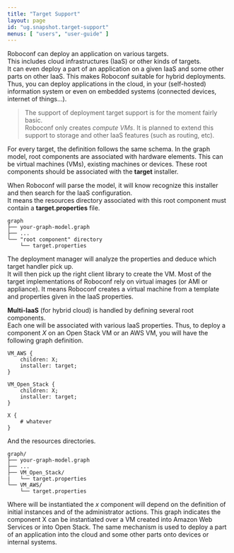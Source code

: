 ```yaml
---
title: "Target Support"
layout: page
id: "ug.snapshot.target-support"
menus: [ "users", "user-guide" ]
---
```


Roboconf can deploy an application on various targets.  
This includes cloud infrastructures (IaaS) or other kinds of targets.  
It can even deploy a part of an application on a given IaaS and some other parts on other IaaS.
This makes Roboconf suitable for hybrid deployments. Thus, you can deploy applications in the cloud,
in your (self-hosted) information system or even on embedded systems (connected devices, internet of things...).

> The support of deployment target support is for the moment fairly basic.  
> Roboconf only creates *compute VMs*. It is planned to extend this support to storage and other IaaS features
(such as routing, etc).

For every target, the definition follows the same schema. In the graph model, root components are associated with
hardware elements. This can be virtual machines (VMs), existing machines or devices. These root components
should be associated with the **target** installer.  

When Roboconf will parse the model, it will know recognize this installer and then search for the IaaS configuration.  
It means the resources directory associated with this root component must contain a **target.properties** file.

	graph
	├── your-graph-model.graph
	├── ...
	└── "root component" directory
	    └── target.properties

The deployment manager will analyze the properties and deduce which target handler pick up.  
It will then pick up the right client library to create the VM. Most of the target implementations
of Roboconf rely on virtual images (or AMI or appliance). It means Roboconf creates a virtual machine
from a template and properties given in the IaaS properties.

**Multi-IaaS** (for hybrid cloud) is handled by defining several root components.  
Each one will be associated with various IaaS properties. Thus, to deploy a component *X* on an Open Stack
VM or an AWS VM, you will have the following graph definition.

	VM_AWS {
		children: X;
		installer: target;
	}
	
	VM_Open_Stack {
		children: X;
		installer: target;
	}
	
	X {
		# whatever
	}

And the resources directories.

	graph/
	├── your-graph-model.graph
	├── ...
	├── VM_Open_Stack/
	|   └── target.properties
	└── VM_AWS/
		└── target.properties

Where will be instantiated the *x* component will depend on the definition of initial instances
and of the administrator actions. This graph indicates the component X can be instantiated over a VM
created into Amazon Web Services or into Open Stack. The same mechanism is used to deploy a part of an application
into the cloud and some other parts onto devices or internal systems.
